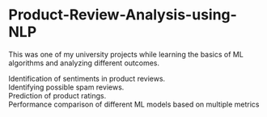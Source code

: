 # Product-Review-Analysis-using-NLP
This was one of my university projects while learning the basics of ML algorithms and analyzing different outcomes.

Identification of sentiments in product reviews.  
Identifying possible spam reviews.  
Prediction of product ratings.  
Performance comparison of different ML models based on multiple metrics
